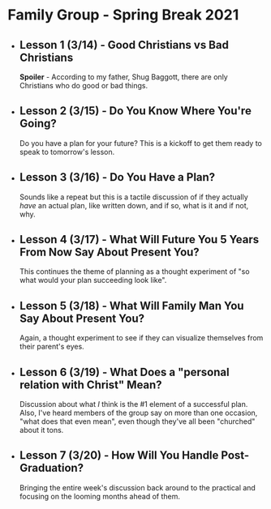 # Family Group - Spring Break 2021

- ## Lesson 1 (3/14) - Good Christians vs Bad Christians

   **Spoiler** - According to my father, Shug Baggott, there are only Christians who do good or bad things.

- ## Lesson 2 (3/15) - Do You Know Where You're Going?

   Do you have a plan for your future? This is a kickoff to get them ready to speak to tomorrow's lesson.

- ## Lesson 3 (3/16) - Do You Have a Plan?

   Sounds like a repeat but this is a tactile discussion of if they actually _have_ an actual plan, like written down, and if so, what is it and if not, why.

- ## Lesson 4 (3/17) - What Will Future You 5 Years From Now Say About Present You?

   This continues the theme of planning as a thought experiment of "so what would your plan succeeding look like".

- ## Lesson 5 (3/18) - What Will Family Man You Say About Present You?

   Again, a thought experiment to see if they can visualize themselves from their parent's eyes.

- ## Lesson 6 (3/19) - What Does a "personal relation with Christ" Mean?

   Discussion about what _I_ think is the #1 element of a successful plan. Also, I've heard members of the group say on more than one occasion, "what does that even mean", even though they've all been "churched" about it tons.

- ## Lesson 7 (3/20) - How Will You Handle Post-Graduation?

   Bringing the entire week's discussion back around to the practical and focusing on the looming months ahead of them.